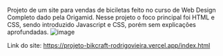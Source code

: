 Projeto de um site para vendas de biciletas feito no curso de Web Design Completo dado pela Origamid. Nesse projeto o foco principal foi HTML e CSS, sendo introduzido Javascript e CSS, porém sem explicações aprofundadas.
![image](https://user-images.githubusercontent.com/54600689/214992445-62f2dd21-642f-43ad-b31c-8f4359c9f963.png)

Link do site: https://projeto-bikcraft-rodrigovieira.vercel.app/index.html
